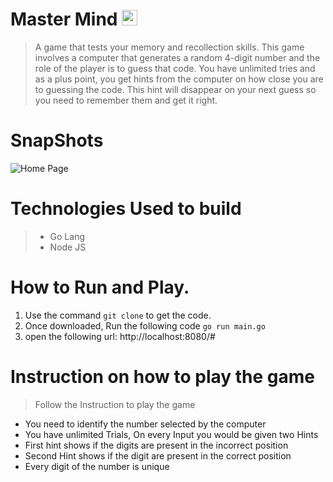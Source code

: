 # Master Mind <image src="./Images/mastermind.jpg" height=25 width=25 />

>A game that tests your memory and recollection skills. This game involves a computer that generates a random 4-digit number and the role of the player is to guess that code. You have unlimited tries and as a plus point, you get hints from the computer on how close you are to guessing the code. This hint will disappear on your next guess so you need to remember them and get it right.


# SnapShots 

  ![Home Page](https://user-images.githubusercontent.com/87813463/185767869-471cafe4-314d-4cb9-89aa-36821de9b52c.png)


# Technologies Used to build
> - Go Lang
> - Node JS

# How to Run and Play.

1. Use the command `git clone` to get the code.
2. Once downloaded, Run the following code
`
go run main.go
`
3. open the following url: http://localhost:8080/#

# Instruction on how to play the game
>Follow the Instruction to play the game

   * You need to identify the number selected by the computer
   * You have unlimited Trials, On every Input you would be given two Hints
   * First hint shows if the digits are present in the incorrect position
   * Second Hint shows if the digit are present in the correct position
   * Every digit of the number is unique



